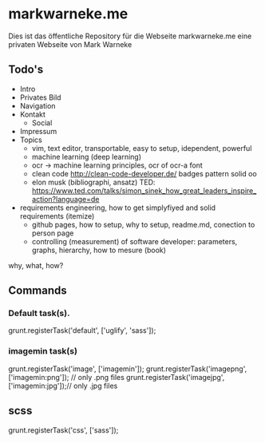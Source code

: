 # markwarneke.me

Dies ist das öffentliche Repository für die Webseite markwarneke.me eine privaten Webseite von Mark Warneke

## Todo's

* Intro
* Privates Bild
* Navigation
* Kontakt
  * Social
* Impressum
* Topics
	* vim, text editor, transportable, easy to setup, idependent, powerful 
	* machine learning (deep learning)
	* ocr -> machine learning principles, ocr of ocr-a font
	* clean code http://clean-code-developer.de/ badges pattern solid oo
	* elon musk (bibliographi, ansatz) TED: https://www.ted.com/talks/simon_sinek_how_great_leaders_inspire_action?language=de
 * requirements engineering, how to get simplyfiyed and solid requirements (itemize)	
	* github pages, how to setup, why to setup, readme.md, conection to person page
	* controlling (measurement) of software developer: parameters, graphs, hierarchy, how to mesure (book)

why, what, how?


## Commands

### Default task(s).
 grunt.registerTask('default', ['uglify', 'sass']);
 
### imagemin task(s)
  grunt.registerTask('image', ['imagemin']);
  grunt.registerTask('imagepng', ['imagemin:png']); // only .png files
  grunt.registerTask('imagejpg', ['imagemin:jpg']);// only .jpg files

## scss
  grunt.registerTask('css', ['sass']);

